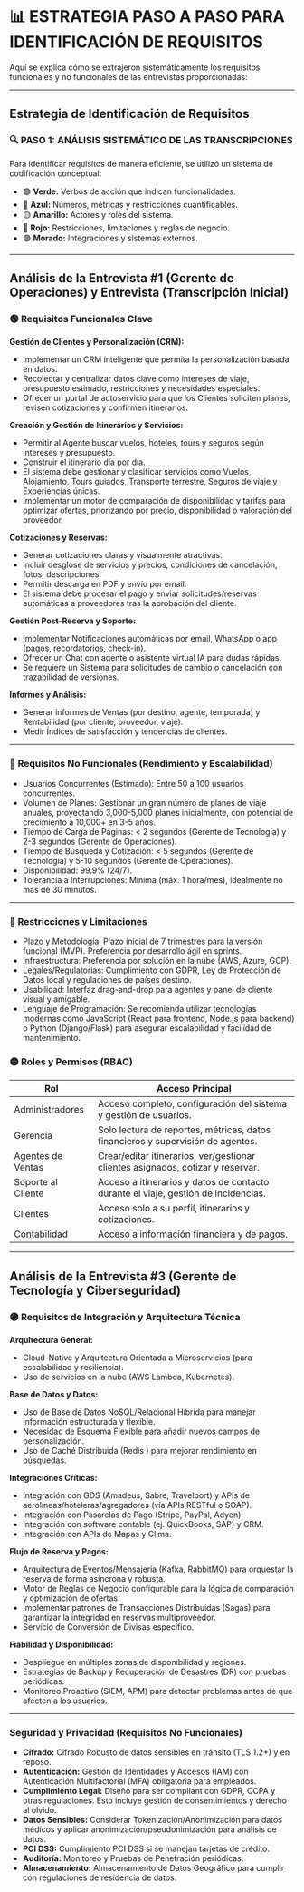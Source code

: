 # 📊 ESTRATEGIA PASO A PASO PARA IDENTIFICACIÓN DE REQUISITOS

Aquí se explica cómo se extrajeron sistemáticamente los requisitos funcionales y no funcionales de las entrevistas proporcionadas:

---

## Estrategia de Identificación de Requisitos

### 🔍 PASO 1: ANÁLISIS SISTEMÁTICO DE LAS TRANSCRIPCIONES

Para identificar requisitos de manera eficiente, se utilizó un sistema de codificación conceptual:

- 🟢 **Verde:** Verbos de acción que indican funcionalidades.
- 🔵 **Azul:** Números, métricas y restricciones cuantificables.
- 🟡 **Amarillo:** Actores y roles del sistema.
- 🔴 **Rojo:** Restricciones, limitaciones y reglas de negocio.
- 🟣 **Morado:** Integraciones y sistemas externos.

---

## Análisis de la Entrevista #1 (Gerente de Operaciones) y Entrevista (Transcripción Inicial)

### 🟢 Requisitos Funcionales Clave

**Gestión de Clientes y Personalización (CRM):**

- Implementar un CRM inteligente que permita la personalización basada en datos.
- Recolectar y centralizar datos clave como intereses de viaje, presupuesto estimado, restricciones y necesidades especiales.
- Ofrecer un portal de autoservicio para que los Clientes soliciten planes, revisen cotizaciones y confirmen itinerarios.

**Creación y Gestión de Itinerarios y Servicios:**

- Permitir al Agente buscar vuelos, hoteles, tours y seguros según intereses y presupuesto.
- Construir el itinerario día por día.
- El sistema debe gestionar y clasificar servicios como Vuelos, Alojamiento, Tours guiados, Transporte terrestre, Seguros de viaje y Experiencias únicas.
- Implementar un motor de comparación de disponibilidad y tarifas para optimizar ofertas, priorizando por precio, disponibilidad o valoración del proveedor.

**Cotizaciones y Reservas:**

- Generar cotizaciones claras y visualmente atractivas.
- Incluir desglose de servicios y precios, condiciones de cancelación, fotos, descripciones.
- Permitir descarga en PDF y envío por email.
- El sistema debe procesar el pago y enviar solicitudes/reservas automáticas a proveedores tras la aprobación del cliente.

**Gestión Post-Reserva y Soporte:**

- Implementar Notificaciones automáticas por email, WhatsApp o app (pagos, recordatorios, check-in).
- Ofrecer un Chat con agente o asistente virtual IA para dudas rápidas.
- Se requiere un Sistema para solicitudes de cambio o cancelación con trazabilidad de versiones.

**Informes y Análisis:**

- Generar informes de Ventas (por destino, agente, temporada) y Rentabilidad (por cliente, proveedor, viaje).
- Medir Índices de satisfacción y tendencias de clientes.

---

### 🔵 Requisitos No Funcionales (Rendimiento y Escalabilidad)

- Usuarios Concurrentes (Estimado): Entre 50 a 100 usuarios concurrentes.
- Volumen de Planes: Gestionar un gran número de planes de viaje anuales, proyectando 3,000-5,000 planes inicialmente, con potencial de crecimiento a 10,000+ en 3-5 años.
- Tiempo de Carga de Páginas: < 2 segundos (Gerente de Tecnología) y 2-3 segundos (Gerente de Operaciones).
- Tiempo de Búsqueda y Cotización: < 5 segundos (Gerente de Tecnología) y 5-10 segundos (Gerente de Operaciones).
- Disponibilidad: 99.9% (24/7).
- Tolerancia a Interrupciones: Mínima (máx. 1 hora/mes), idealmente no más de 30 minutos.

---

### 🔴 Restricciones y Limitaciones

* Plazo y Metodología: Plazo inicial de 7 trimestres para la versión funcional (MVP). Preferencia por desarrollo ágil en sprints.
* Infraestructura: Preferencia por solución en la nube (AWS, Azure, GCP).
* Legales/Regulatorias: Cumplimiento con GDPR, Ley de Protección de Datos local y regulaciones de países destino.
* Usabilidad: Interfaz drag-and-drop para agentes y panel de cliente visual y amigable.
* Lenguaje de Programación: Se recomienda utilizar tecnologías modernas como JavaScript (React para frontend, Node.js para backend) o Python (Django/Flask) para asegurar escalabilidad y facilidad de mantenimiento.

### 🟡 Roles y Permisos (RBAC)

| Rol                | Acceso Principal                                                                    |
| ------------------ | ----------------------------------------------------------------------------------- |
| Administradores    | Acceso completo, configuración del sistema y gestión de usuarios.                 |
| Gerencia           | Solo lectura de reportes, métricas, datos financieros y supervisión de agentes.   |
| Agentes de Ventas  | Crear/editar itinerarios, ver/gestionar clientes asignados, cotizar y reservar.     |
| Soporte al Cliente | Acceso a itinerarios y datos de contacto durante el viaje, gestión de incidencias. |
| Clientes           | Acceso solo a su perfil, itinerarios y cotizaciones.                                |
| Contabilidad       | Acceso a información financiera y de pagos.                                        |

---

## Análisis de la Entrevista #3 (Gerente de Tecnología y Ciberseguridad)

### 🟣 Requisitos de Integración y Arquitectura Técnica

**Arquitectura General:**

- Cloud-Native y Arquitectura Orientada a Microservicios (para escalabilidad y resiliencia).
- Uso de servicios en la nube (AWS Lambda, Kubernetes).

**Base de Datos y Datos:**

- Uso de Base de Datos NoSQL/Relacional Híbrida para manejar información estructurada y flexible.
- Necesidad de Esquema Flexible para añadir nuevos campos de personalización.
- Uso de Caché Distribuida (Redis ) para mejorar rendimiento en búsquedas.

**Integraciones Críticas:**

- Integración con GDS (Amadeus, Sabre, Travelport) y APIs de aerolíneas/hoteleras/agregadores (vía APIs RESTful o SOAP).
- Integración con Pasarelas de Pago (Stripe, PayPal, Adyen).
- Integración con software contable (ej. QuickBooks, SAP) y CRM.
- Integración con APIs de Mapas y Clima.

**Flujo de Reserva y Pagos:**

- Arquitectura de Eventos/Mensajería (Kafka, RabbitMQ) para orquestar la reserva de forma asíncrona y robusta.
- Motor de Reglas de Negocio configurable para la lógica de comparación y optimización de ofertas.
- Implementar patrones de Transacciones Distribuidas (Sagas) para garantizar la integridad en reservas multiproveedor.
- Servicio de Conversión de Divisas específico.

**Fiabilidad y Disponibilidad:**

- Despliegue en múltiples zonas de disponibilidad y regiones.
- Estrategias de Backup y Recuperación de Desastres (DR) con pruebas periódicas.
- Monitoreo Proactivo (SIEM, APM) para detectar problemas antes de que afecten a los usuarios.

---

### Seguridad y Privacidad (Requisitos No Funcionales)

- **Cifrado:** Cifrado Robusto de datos sensibles en tránsito (TLS 1.2+) y en reposo.
- **Autenticación:** Gestión de Identidades y Accesos (IAM) con Autenticación Multifactorial (MFA) obligatoria para empleados.
- **Cumplimiento Legal:** Diseño para ser compliant con GDPR, CCPA y otras regulaciones. Esto incluye gestión de consentimientos y derecho al olvido.
- **Datos Sensibles:** Considerar Tokenización/Anonimización para datos médicos y aplicar anonimización/pseudonimización para análisis de datos.
- **PCI DSS:** Cumplimiento PCI DSS si se manejan tarjetas de crédito.
- **Auditoría:** Monitoreo y Pruebas de Penetración periódicas.
- **Almacenamiento:** Almacenamiento de Datos Geográfico para cumplir con regulaciones de residencia de datos.
